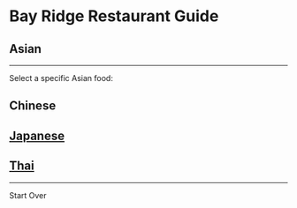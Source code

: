 # Bay Ridge Restaurant Guide
## Asian
---
Select a specific Asian food:
## Chinese
## [Japanese](japanese/japanese.md)
## [Thai](thai/thai.md)
---
Start Over
